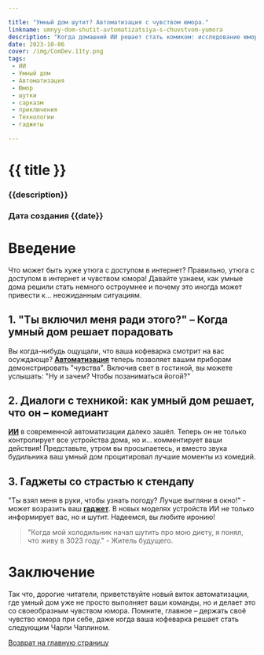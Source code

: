 ```yaml
---

title: "Умный дом шутит? Автоматизация с чувством юмора."
linkname: umnyy-dom-shutit-avtomatizatsiya-s-chuvstvom-yumora
description: "Когда домашний ИИ решает стать комиком: исследование юмора в автоматизации!"
date: 2023-10-06
cover: /img/ComDev.11ty.png
tags:
 - ИИ
 - Умный дом
 - Автоматизация
 - Юмор
 - шутки
 - сарказм
 - приключения
 - Технологии
 - гаджеты

---
```


# {{ title }}
### {{description}}
### Дата создания {{date}}

# Введение

Что может быть хуже утюга с доступом в интернет? Правильно, утюга с доступом в интернет и чувством юмора! Давайте узнаем, как умные дома решили стать немного остроумнее и почему это иногда может привести к... неожиданным ситуациям.

## 1. "Ты включил меня ради этого?" – Когда умный дом решает порадовать

Вы когда-нибудь ощущали, что ваша кофеварка смотрит на вас осуждающе? **[Автоматизация](/)** теперь позволяет вашим приборам демонстрировать "чувства". Включив свет в гостиной, вы можете услышать: "Ну и зачем? Чтобы позаниматься йогой?"

## 2. Диалоги с техникой: как умный дом решает, что он – комедиант

**[ИИ](/)** в современной автоматизации далеко зашёл. Теперь он не только контролирует все устройства дома, но и... комментирует ваши действия! Представьте, утром вы просыпаетесь, и вместо звука будильника ваш умный дом процитировал лучшие моменты из комедий.

## 3. Гаджеты со страстью к стендапу

"Ты взял меня в руки, чтобы узнать погоду? Лучше выгляни в окно!" - может возразить ваш **[гаджет](/)**. В новых моделях устройств ИИ не только информирует вас, но и шутит. Надеемся, вы любите иронию!

> "Когда мой холодильник начал шутить про мою диету, я понял, что живу в 3023 году." - Житель будущего.

# Заключение

Так что, дорогие читатели, приветствуйте новый виток автоматизации, где умный дом уже не просто выполняет ваши команды, но и делает это со своеобразным чувством юмора. Помните, главное – держать своё чувство юмора при себе, даже когда ваша кофеварка решает стать следующим Чарли Чаплином.

[Возврат на главную страницу](/)